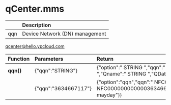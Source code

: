 # qCenter.mms

|  | Description |
| :--- | :--- |
| qqn | Device Network \(DN\) management |

qcenter@hello.ypcloud.com

| Function | Parameters | Return |
| :--- | :--- | :--- |
| **qqn\(\)** | {"qqn":"STRING"} | {"option":" STRING ","qqn":" STRING ","ErrCode":" STRING ","ErrMsg":" STRING ","QQNinfo":{"QQN":" STRING ","Qname":" STRING ","QData":" STRING ","Owner":" STRING ","Target":" STRING ","Msg":" STRING "}} |
|  | {"qqn":"3634667117"} | {"option":"qqn","qqn":" NFC0000000000003634667117","ErrCode":"0","ErrMsg":"OK","QQNinfo":{"QQN":" NFC0000000000003634667117","Qname":"NFC","QData":"NFC","Owner":"OK","Target":"ylobby","Msg":"youtube mayday"}} |

